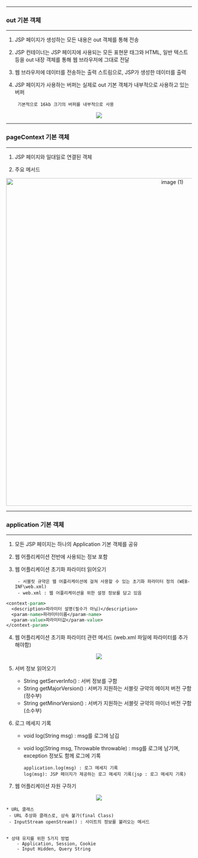 -----
### out 기본 객체
-----
1. JSP 페이지가 생성하는 모든 내용은 out 객체를 통해 전송
2. JSP 컨테이너는 JSP 페이지에 사용되는 모든 표현문 태그와 HTML, 일반 텍스트 등을 out 내장 객체를 통해 웹 브라우저에 그대로 전달
3. 웹 브라우저에 데이터를 전송하는 출력 스트림으로, JSP가 생성한 데이터를 출력
4. JSP 페이지가 사용하는 버퍼는 실제로 out 기본 객체가 내부적으로 사용하고 있는 버퍼

        기본적으로 16kb 크기의 버퍼를 내부적으로 사용
    
<div align = "center">
<img src = "https://github.com/sooyounghan/JAVA/assets/34672301/6c88b74e-d38d-4056-8e23-97d65cfb3d5d">
</div>

-----
### pageContext 기본 객체
-----
1. JSP 페이지와 일대일로 연결된 객체

2. 주요 메서드
<div align = "center">
<img width="886" alt="image (1)" src="https://github.com/sooyounghan/Web/assets/34672301/9b74e13f-04d5-49dc-a77a-440391af1840">
</div>

-----
### application 기본 객체
-----
1. 모든 JSP 페이지는 하나의 Application 기본 객체를 공유
2. 웹 어플리케이션 전반에 사용되는 정보 포함
3. 웹 어플리케이션 초기화 파라미터 읽어오기

        - 서블릿 규약은 웹 어플리케이션에 걸쳐 사용할 수 있는 초기화 파라미터 정의 (WEB-INF\web.xml)
        - web.xml : 웹 어플리케이션을 위한 설정 정보를 담고 있음

```jsp
<context-param>
  <description>파라미터 설명(필수가 아님)</description>
  <param-name>파라미터이름</param-name>
  <param-value>파라미터값</param-value>
</context-param>
```

4. 웹 어플리케이션 초기화 파라미터 관련 메서드 (web.xml 파일에 파라미터를 추가해야함)
<div align = "center">
<img src = "https://github.com/sooyounghan/Web/assets/34672301/c6359c98-ebf2-4bf2-b41d-c88da57f932a">
</div>

5. 서버 정보 읽어오기
   - String getServerInfo() : 서버 정보를 구함
   - String getMajorVersion() : 서버가 지원하는 서블릿 규약의 메이저 버전 구함 (정수부)
   - String getMinorVersion() : 서버가 지원하는 서블릿 규약의 마이너 버전 구함 (소수부)

6. 로그 메세지 기록
   - void log(String msg) : msg를 로그에 남김
   - void log(String msg, Throwable throwable) : msg를 로그에 남기며, exception 정보도 함께 로그에 기록
  
         application.log(msg) : 로그 메세지 기록
         log(msg): JSP 페이지가 제공하는 로그 메세지 기록(jsp : 로그 메세지 기록)

7. 웹 어플리케이션 자원 구하기
<div align = "center">
<img src = "https://github.com/sooyounghan/Web/assets/34672301/96f2696b-b00c-40d8-9ae6-3526c3aee016">
</div>

    * URL 클래스 
     - URL 추상화 클래스로, 상속 불가(final Class)
     - InputStream openStream() : 사이트의 정보를 불러오는 메서드


    * 상태 유지를 위한 5가지 방법
        - Application, Session, Cookie
        - Input Hidden, Query String
